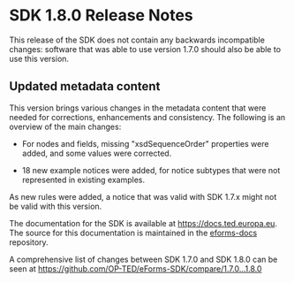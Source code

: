 # SDK 1.8.0 Release Notes

This release of the SDK does not contain any backwards incompatible changes: software that was able to use version 1.7.0 should also be able to use this version.

## Updated metadata content

This version brings various changes in the metadata content that were needed for corrections, enhancements and consistency. The following is an overview of the main changes:

* For nodes and fields, missing "xsdSequenceOrder" properties were added, and some values were corrected.

* 18 new example notices were added, for notice subtypes that were not represented in existing examples.

As new rules were added, a notice that was valid with SDK 1.7.x might not be valid with this version.

The documentation for the SDK is available at <https://docs.ted.europa.eu>. The source for this documentation is maintained in the [eforms-docs](https://github.com/OP-TED/eforms-docs) repository.

A comprehensive list of changes between SDK 1.7.0 and SDK 1.8.0 can be seen at <https://github.com/OP-TED/eForms-SDK/compare/1.7.0...1.8.0>
